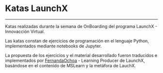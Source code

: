 # Katas LaunchX
---
Katas realizadas durante la semana de OnBoarding del programa LaunchX - Innovacción Virtual.

Las katas constan de ejercicios de programación en el lenguaje Python, implementados mediante notebooks de Jupyter.

La propuesta de los ejercicios y el material desarrollado fueron traducidos e implementados por [FernandaOchoa](https://github.com/FernandaOchoa) - Learning Producer de LaunchX, basándose en el contenido de MSLearn y la metáfora de LauchX.
